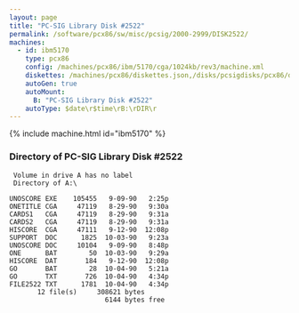 ```yaml
---
layout: page
title: "PC-SIG Library Disk #2522"
permalink: /software/pcx86/sw/misc/pcsig/2000-2999/DISK2522/
machines:
  - id: ibm5170
    type: pcx86
    config: /machines/pcx86/ibm/5170/cga/1024kb/rev3/machine.xml
    diskettes: /machines/pcx86/diskettes.json,/disks/pcsigdisks/pcx86/diskettes.json
    autoGen: true
    autoMount:
      B: "PC-SIG Library Disk #2522"
    autoType: $date\r$time\rB:\rDIR\r
---
```


{% include machine.html id="ibm5170" %}

### Directory of PC-SIG Library Disk #2522

     Volume in drive A has no label
     Directory of A:\

    UNOSCORE EXE    105455   9-09-90   2:25p
    ONETITLE CGA     47119   8-29-90   9:30a
    CARDS1   CGA     47119   8-29-90   9:31a
    CARDS2   CGA     47119   8-29-90   9:31a
    HISCORE  CGA     47111   9-12-90  12:08p
    SUPPORT  DOC      1825  10-03-90   9:23a
    UNOSCORE DOC     10104   9-09-90   8:48p
    ONE      BAT        50  10-03-90   9:29a
    HISCORE  DAT       184   9-12-90  12:08p
    GO       BAT        28  10-04-90   5:21a
    GO       TXT       726  10-04-90   4:34p
    FILE2522 TXT      1781  10-04-90   4:34p
           12 file(s)     308621 bytes
                            6144 bytes free
